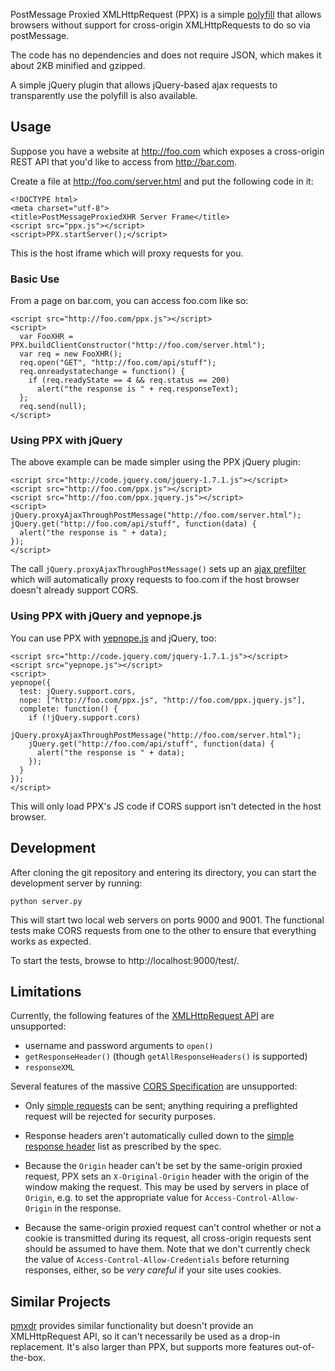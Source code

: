 PostMessage Proxied XMLHttpRequest (PPX) is a simple [polyfill][] that allows browsers without support for cross-origin XMLHttpRequests to do so via postMessage.

The code has no dependencies and does not require JSON, which makes it about 2KB minified and gzipped.

A simple jQuery plugin that allows jQuery-based ajax requests to transparently use the polyfill is also available.

## Usage

Suppose you have a website at http://foo.com which exposes a cross-origin REST API that you'd like to access from http://bar.com.

Create a file at http://foo.com/server.html and put the following code in it:

    <!DOCTYPE html>
    <meta charset="utf-8">
    <title>PostMessageProxiedXHR Server Frame</title>
    <script src="ppx.js"></script>
    <script>PPX.startServer();</script>

This is the host iframe which will proxy requests for you.

### Basic Use

From a page on bar.com, you can access foo.com like so:

    <script src="http://foo.com/ppx.js"></script>
    <script>
      var FooXHR = PPX.buildClientConstructor("http://foo.com/server.html");
      var req = new FooXHR();
      req.open("GET", "http://foo.com/api/stuff");
      req.onreadystatechange = function() {
        if (req.readyState == 4 && req.status == 200)
          alert("the response is " + req.responseText);
      };
      req.send(null);
    </script>

### Using PPX with jQuery

The above example can be made simpler using the PPX jQuery plugin:

    <script src="http://code.jquery.com/jquery-1.7.1.js"></script>
    <script src="http://foo.com/ppx.js"></script>
    <script src="http://foo.com/ppx.jquery.js"></script>
    <script>
    jQuery.proxyAjaxThroughPostMessage("http://foo.com/server.html");
    jQuery.get("http://foo.com/api/stuff", function(data) {
      alert("the response is " + data);
    });
    </script>

The call `jQuery.proxyAjaxThroughPostMessage()` sets up an [ajax prefilter][] which will automatically proxy requests to foo.com if the host browser doesn't already support CORS.

### Using PPX with jQuery and yepnope.js

You can use PPX with [yepnope.js][] and jQuery, too:

    <script src="http://code.jquery.com/jquery-1.7.1.js"></script>
    <script src="yepnope.js"></script>
    <script>
    yepnope({
      test: jQuery.support.cors,
      nope: ["http://foo.com/ppx.js", "http://foo.com/ppx.jquery.js"],
      complete: function() {
        if (!jQuery.support.cors)
          jQuery.proxyAjaxThroughPostMessage("http://foo.com/server.html");
        jQuery.get("http://foo.com/api/stuff", function(data) {
          alert("the response is " + data);
        });
      }
    });
    </script>

This will only load PPX's JS code if CORS support isn't detected in the host browser.

## Development

After cloning the git repository and entering its directory, you can start the development server by running:

    python server.py
    
This will start two local web servers on ports 9000 and 9001. The functional tests make CORS requests from one to the other to ensure that everything works as expected.

To start the tests, browse to http://localhost:9000/test/.

## Limitations

Currently, the following features of the [XMLHttpRequest API][] are unsupported:

* username and password arguments to `open()`
* `getResponseHeader()` (though `getAllResponseHeaders()` is supported)
* `responseXML`

Several features of the massive [CORS Specification][] are unsupported:

* Only [simple requests][] can be sent; anything requiring a preflighted request will be rejected for security purposes.

* Response headers aren't automatically culled down to the [simple response header][] list as prescribed by the spec.

* Because the `Origin` header can't be set by the same-origin proxied request, PPX sets an `X-Original-Origin` header with the origin of the window making the request. This may be used by servers in place of `Origin`, e.g. to set the appropriate value for `Access-Control-Allow-Origin` in the response.

* Because the same-origin proxied request can't control whether or not a cookie is transmitted during its request, all cross-origin requests sent should be assumed to have them. Note that we don't currently check the value of `Access-Control-Allow-Credentials` before returning responses, either, so be *very careful* if your site uses cookies.

## Similar Projects

[pmxdr][] provides similar functionality but doesn't provide an XMLHttpRequest API, so it can't necessarily be used as a drop-in replacement. It's also larger than PPX, but supports more features out-of-the-box.

  [Polyfill]: http://remysharp.com/2010/10/08/what-is-a-polyfill/
  [pmxdr]: https://github.com/eligrey/pmxdr
  [XMLHttpRequest API]: http://www.w3.org/TR/XMLHttpRequest/
  [CORS Specification]: http://www.w3.org/TR/cors/
  [simple requests]: https://developer.mozilla.org/En/HTTP_access_control#Simple_requests
  [simple response header]: http://www.w3.org/TR/cors/#simple-response-header
  [ajax prefilter]: http://api.jquery.com/extending-ajax/#Prefilters
  [yepnope.js]: http://yepnopejs.com/
  